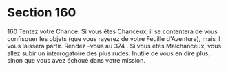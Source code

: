# Section 160

160
Tentez votre Chance. Si vous êtes Chanceux, il se contentera de
vous confisquer les objets (que vous rayerez de votre Feuille
d'Aventure), mais il vous laissera partir. Rendez -vous au 374 . Si
vous êtes Malchanceux, vous allez subir un interrogatoire des
plus rudes. Inutile de vous en dire plus, sinon que vous avez
échoué dans votre mission.